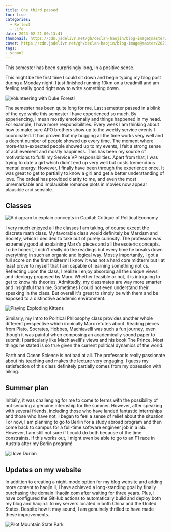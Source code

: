 ```yaml
---
title: One third passed
toc: true
categories:
  - Reflect
  - Life
date: 2023-02-21 00:13:41
thumbnail: https://cdn.jsdelivr.net/gh/declan-haojin/blog-image@master/2023/202302210023334.png
cover: https://cdn.jsdelivr.net/gh/declan-haojin/blog-image@master/2023/202302210023334.png
tags:
- school
---
```


This semester has been surprisingly long, in a positive sense.

<!--more-->

This might be the first time I could sit down and begin typing my blog post during a Monday night. I just finished running 10km on a treadmill and am feeling really good right now to write something down.

![Volunteering with Duke Forest!](https://cdn.jsdelivr.net/gh/declan-haojin/blog-image@master/2023/202302210058617.png)

The semester has been quite long for me. Last semester passed in a blink of the eye while this semester I have experienced so much. By experiencing, I mean mostly emotionally and things happened in my head. For example, I have more responsibilities. Every week I am thinking about how to make sure APO brothers show up to the weekly service events I coordinated. It has proven that my bugging all the time works very well and a decent number of people showed up every time. The moment where more-than-expected people showed up to my events, I felt a strong sense of achievement and mostly happiness. This has been my source of motivations to fulfil my Service VP responsibilities. Apart from that, I was trying to date a girl which didn't end up very well but costs tremendous mental energy. However, I finally have been through the experience once. It was great to get to partially to know a girl and get a better understanding of love. The ordeal has provided clarity to me, and even the most unremarkable and implausible romance plots in movies now appear plausible and sensible.


## Classes

![A diagram to explain concepts in Capital: Critique of Political Economy](https://cdn.jsdelivr.net/gh/declan-haojin/blog-image@master/2023/202302210101257.png)


I very much enjoyed all the classes I am taking, of course except the discrete math class. My favorable class would definitely be Marxism and Society, which I decided to take out of purely curiosity. The professor was extremely good at explaining Marx's pieces and all the esoteric concepts. To be honest, I didn't really do the readings but every time he breaks down everything in such an organic and logical way. Mostly importantly, I got a full score on the first midterm! I know it was not a hard core midterm but I at least prove to myself that I am capable of learning something not cs. Reflecting upon the class, I realize I enjoy absorbing all the unique views and ideology proposed by Marx. Whether feasible or not, it is intriguing to get to know his theories. Admittedly, my classmates are way more smarter and insightful than me. Sometimes I could not even understand their speaking in the class. But overall it's great to simply be with them and be exposed to a distinctive academic environment.

![Playing Exploding Kittens](https://cdn.jsdelivr.net/gh/declan-haojin/blog-image@master/2023/202302210059911.png)

Similarly, my Intro to Political Philosophy class provides another whole different perspective which ironically Marx refutes about. Reading pieces from Plato, Socrates, Hobbes, Machiavelli was such a fun journey, even though it was painful when composing an academically sound paper to submit. I particularly like Machiavelli's views and his book The Prince. Most things he stated is so true given the current political dynamics of the world.

Earth and Ocean Science is not bad at all. The professor is really passionate about his teaching and makes the lecture very engaging. I guess my satisfaction of this class definitely partially comes from my obsession with hiking.

## Summer plan

Initially, it was challenging for me to come to terms with the possibility of not securing a genuine internship for the summer. However, after speaking with several friends, including those who have landed fantastic internships and those who have not, I began to feel a sense of relief about the situation. For now, I am planning to go to Berlin for a study abroad program and then come back to campus for a full-time software engineer job in a lab. However, I am still not sure if I could do both because of the time constraints. If this works out, I might even be able to go to an F1 race in Austria after my Berlin program!


![I love Durian](https://cdn.jsdelivr.net/gh/declan-haojin/blog-image@master/2023/202302210104996.png)


## Updates on my website

In addition to creating a night-mode option for my blog website and adding more content to haojin.li, I have achieved a long-standing goal by finally purchasing the domain lihaojin.com after waiting for three years. Plus, I have configured the GitHub actions to automatically build and deploy both my blog and haojin.li to my servers located in both China and the United States. Despite how it may sound, I am genuinely thrilled to have made these improvements.

![Pilot Mountain State Park](https://cdn.jsdelivr.net/gh/declan-haojin/blog-image@master/2023/202302210103709.png)
